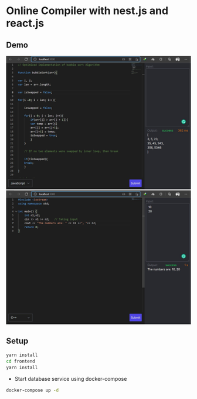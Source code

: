 # Online Compiler with nest.js and react.js

## Demo

![pic](img/oc.jpg)
![pic-1](img/oc-1.jpg)


## Setup

```bash
yarn install
cd frontend
yarn install
```

- Start database service using docker-compose

```bash
docker-compose up -d
```
